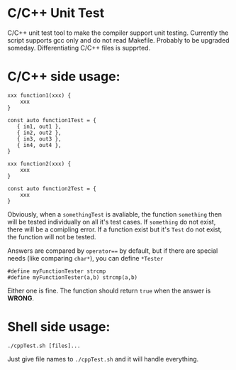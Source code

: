 # C/C++ Unit Test
C/C++ unit test tool to make the compiler support unit testing. Currently the script supports gcc only and do not read Makefile. Probably to be upgraded someday. Differentiating C/C++ files is supprted.

# C/C++ side usage:
```
xxx function1(xxx) {
    xxx
}

const auto function1Test = {
   { in1, out1 },
   { in2, out2 },
   { in3, out3 },
   { in4, out4 },
}

xxx function2(xxx) {
    xxx
}

const auto function2Test = {
    xxx
}
```
Obviously, when a `somethingTest` is avaliable, the function `something` then will be tested individually on all it's test cases. If `something` do not exist, there will be a comipling error. If a function exist but it's `Test` do not exist, the function will not be tested.

Answers are compared by `operator==` by default, but if there are special needs (like comparing `char*`), you can define `*Tester`
```
#define myFunctionTester strcmp
#define myFunctionTester(a,b) strcmp(a,b)
```
Either one is fine. The function should return `true` when the answer is **WRONG**.

# Shell side usage:
`./cppTest.sh [files]...`

Just give file names to `./cppTest.sh` and it will handle everything.

